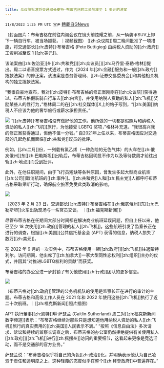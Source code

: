 ```yaml
---
title: 众议院批准将交通部长皮特·布蒂吉格的工资削减至 1 美元的法案
---
```

`11/8/2023 1:25 PM UTC 宝尹` [轉載自GNews](https://gnews.org/articles/1943024)

（封面图片：布蒂吉格在前往内阁会议在镜头前炫耀之前，从一辆装甲SUV上卸下一辆自行车，被当场抓获。｜视频截图）
[[zh:众议院]]周二晚间批准了一项措施，将交通部长[[zh:皮特]]·布蒂吉格 (Pete Buttigieg) 由纳税人资助的[[zh:政府]]工资削减至仅 1 [[zh:美元]]。

该法案由[[zh:佐治亚]]州[[zh:共和党]][[zh:众议员]][[zh:马乔里·泰勒·格林]]提出。周二以语音投票方式通过，作为《2024 年[[zh:金融]]服务和一般[[zh:政府]]拨款法案》的修正案，该法案是总务管理局、[[zh:证券交易委员会]]和其他相关机构的独立拨款法案。

“我很自豪地宣布，我对[[zh:皮特]]·布蒂吉格的修正案刚刚在[[zh:众议院]]获得通过。布蒂吉格假装骑自行车去[[zh:白宫]]，并使用纳税人资助的私人[[zh:飞机]]奖励某些人的性行为，”格林周二的在[[zh:社交媒体]]X上的帖子写到，“[[zh:美国]]纳税人不应该为他的奢华旅行或薪水承担责任。”

![](https://i.imgur.com/N2of1RJ.png)
“[[zh:皮特]]·布蒂吉格没有做好他的工作。他所做的一切都是假照片和纳税人资助的私人[[zh:飞机]]旅行，为他接受 LGBTQ 奖项，”格林补充道。“我很高兴我的修正案获得通过，但他不值一分钱。”
自2021年上任以来，布蒂吉格因应对交通部的几起危机而面临[[zh:共和党]]议员的批评。

例如，[[zh:二月]]份，一列载有氯乙烯（一种危险的无色气体）的火车在[[zh:俄亥俄州]]东[[zh:巴勒斯坦]]出轨后，布蒂吉格因明显不作为以及等待数周才前往出轨[[zh:地点]]而受到批评。 

此外，在他任职期间，由于飞行员短缺等各种原因，曾发生多起大型商业航空[[zh:公司]]取消航班的[[zh:事件]]。[[zh:共和党]]人和[[zh:民主党]]人都呼吁布蒂吉格采取果断行动，确保航空旅客免受此类取消的影响。

![](https://i.imgur.com/3Y0tZAK.jpg)


（2023 年 2 月 23 日，交通部长[[zh:皮特]]·布蒂吉格在[[zh:俄亥俄州]]东[[zh:巴勒斯坦]]火车出轨现场与一名官员交谈。 ｜[[zh:福克斯新闻]]）

尽管布蒂吉格在任期间大部分时间都在解决商业航班延误问题，但自上任以来，他已至少 18 次使用[[zh:政府]]管理的私人[[zh:飞机]]。这些航班引发了监察长正在进行的调查，根据[[zh:美国]]公共信托基金会 (APT) 获得的信息，纳税人损失了数万[[zh:美元]]。

在 2022 年 9 月的一次实例中，布蒂吉格使用一架[[zh:政府]][[zh:飞机]]往返蒙特利尔。访问期间，他出席了[[zh:加拿大]]一家大型同性恋权利[[zh:组织]]主办的仪式，并因其“对推进LGBTQ权利的贡献”而获奖。

布蒂吉格的办公室进一步封锁了有关他使用[[zh:行政]]团队的更多信息。

![](https://i.imgur.com/9uC0fiD.jpg)


（布蒂吉格对[[zh:政府]]管理的公务机机队的使用是监察长正在进行的审计的主题。布蒂吉格和高级工作人员在 2021 年和 2022 年使用这些[[zh:飞机]]执行了近二十次航班。｜[[zh:福克斯新闻]]照片插图）

APT 执行董事[[zh:凯特]]琳·萨瑟兰 (Caitlin Sutherland) 周二对[[zh:福克斯新闻数字频道]]表示：“布蒂吉格继续对那些只是想知道他用纳税人资助的私人[[zh:飞机]]旅行的真实费用的[[zh:美国]]人民表示不满。” “按照《信息自由法》多次请求、诉讼和持续的监察长调查之后，布蒂吉格的办公室仍然拒绝提供有关使用私人[[zh:政府]][[zh:飞机]]进行[[zh:摇摆州]]访问的重要细节，这看起来更像是竞选活动，而不是交通部的官方业务。”


萨瑟兰说：“布蒂吉格似乎将自己的角色[[zh:政治]]化，并明确表示他认为自己凌驾于责任和透明度之上，这种轻蔑的态度似乎在整个[[zh:拜登政府]]中普遍存在。”





